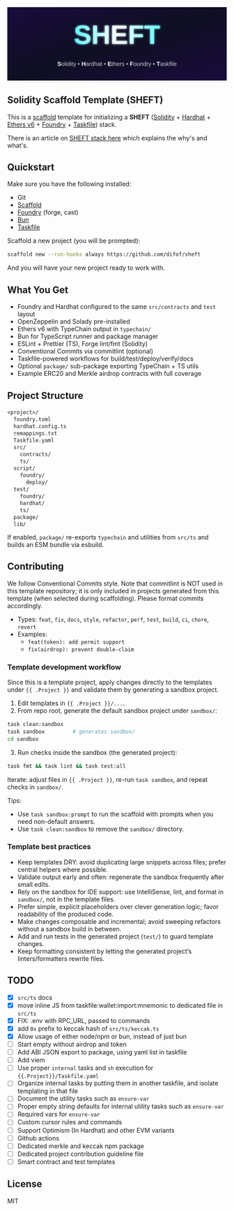 <div align="center">
  <img src="./assets/header.svg" alt="SHEFT - Solidity + Hardhat + Ethers + Foundry + Taskfile" />
</div>

## Solidity Scaffold Template (SHEFT)

This is a [scaffold](https://hay-kot.github.io/scaffold/introduction/quick-start.html) template for initializing a **SHEFT** ([Solidity](https://docs.soliditylang.org/en/v0.8.30/) + [Hardhat](https://hardhat.org/hardhat-runner/docs/getting-started) + [Ethers v6](https://docs.ethers.org/v6/) + [Foundry](https://getfoundry.sh/introduction/installation) + [Taskfile](https://taskfile.dev/)) stack.

There is an article on [SHEFT stack here](https://medium.com/@difof/introducing-sheft-stack-405f863071c9) which explains the why's and what's.

## Quickstart

Make sure you have the following installed:

- Git
- [Scaffold](https://hay-kot.github.io/scaffold/introduction/quick-start.html)
- [Foundry](https://getfoundry.sh/introduction/installation) (forge, cast)
- [Bun](https://bun.com/docs/installation)
- [Taskfile](https://taskfile.dev/installation/)

Scaffold a new project (you will be prompted):

```sh
scaffold new --run-hooks always https://github.com/difof/sheft
```

And you will have your new project ready to work with.

## What You Get

- Foundry and Hardhat configured to the same `src/contracts` and `test` layout
- OpenZeppelin and Solady pre-installed
- Ethers v6 with TypeChain output in `typechain/`
- Bun for TypeScript runner and package manager
- ESLint + Prettier (TS), Forge lint/fmt (Solidity)
- Conventional Commits via commitlint (optional)
- Taskfile-powered workflows for build/test/deploy/verify/docs
- Optional `package/` sub-package exporting TypeChain + TS utils
- Example ERC20 and Merkle airdrop contracts with full coverage

## Project Structure

```text
<project>/
  foundry.toml
  hardhat.config.ts
  remappings.txt
  Taskfile.yaml
  src/
    contracts/
    ts/
  script/
    foundry/
      deploy/
  test/
    foundry/
    hardhat/
    ts/
  package/
  lib/
```

If enabled, `package/` re-exports `typechain` and utilities from `src/ts` and builds an ESM bundle via esbuild.

## Contributing

We follow Conventional Commits style. Note that commitlint is NOT used in this template repository; it is only included in projects generated from this template (when selected during scaffolding). Please format commits accordingly.

- Types: `feat`, `fix`, `docs`, `style`, `refactor`, `perf`, `test`, `build`, `ci`, `chore`, `revert`
- Examples:
  - `feat(token): add permit support`
  - `fix(airdrop): prevent double-claim`

### Template development workflow

Since this is a template project, apply changes directly to the templates under `{{ .Project }}` and validate them by generating a sandbox project.

1) Edit templates in `{{ .Project }}/...`.
2) From repo root, generate the default sandbox project under `sandbox/`:

```sh
task clean:sandbox   
task sandbox         # generates sandbox/
cd sandbox
```

3) Run checks inside the sandbox (the generated project):

```sh
task fmt && task lint && task test:all
```

Iterate: adjust files in `{{ .Project }}`, re-run `task sandbox`, and repeat checks in `sandbox/`.

Tips:
- Use `task sandbox:prompt` to run the scaffold with prompts when you need non-default answers.
- Use `task clean:sandbox` to remove the `sandbox/` directory.

### Template best practices

- Keep templates DRY: avoid duplicating large snippets across files; prefer central helpers where possible.
- Validate output early and often: regenerate the sandbox frequently after small edits.
- Rely on the sandbox for IDE support: use IntelliSense, lint, and format in `sandbox/`, not in the template files.
- Prefer simple, explicit placeholders over clever generation logic; favor readability of the produced code.
- Make changes composable and incremental; avoid sweeping refactors without a sandbox build in between.
- Add and run tests in the generated project (`test/`) to guard template changes.
- Keep formatting consistent by letting the generated project’s linters/formatters rewrite files.

## TODO

- [x] `src/ts` docs
- [x] move inline JS from taskfile:wallet:import:mnemonic to dedicated file in `src/ts`
- [x] FIX: .env with RPC_URL, passed to commands
- [x] add `0x` prefix to keccak hash of `src/ts/keccak.ts`
- [x] Allow usage of either node/npm or bun, instead of just bun
- [ ] Start empty without airdrop and token
- [ ] Add ABI JSON export to package, using yaml list in taskfile
- [ ] Add viem
- [ ] Use proper `internal` tasks and `sh` execution for `{{.Project}}/Taskfile.yaml`
- [ ] Organize internal tasks by putting them in another taskfile, and isolate templating in that file
- [ ] Document the utility tasks such as `ensure-var`
- [ ] Proper empty string defaults for internal utility tasks such as `ensure-var`
- [ ] Required vars for `ensure-var`
- [ ] Custom cursor rules and commands
- [ ] Support Optimism (In Hardhat) and other EVM variants
- [ ] Github actions
- [ ] Dedicated merkle and keccak npm package
- [ ] Dedicated project contribution guideline file
- [ ] Smart contract and test templates

## License 

MIT